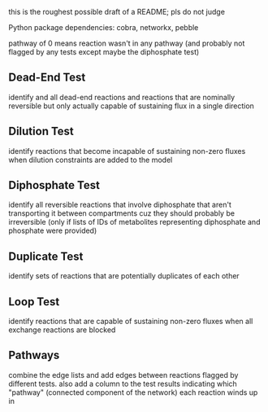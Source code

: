 this is the roughest possible draft of a README; pls do not judge

Python package dependencies: cobra, networkx, pebble

pathway of 0 means reaction wasn't in any pathway (and probably not flagged by any tests except maybe the diphosphate test)

## Dead-End Test
identify and all dead-end reactions and reactions that are nominally reversible but only actually capable of sustaining flux in a single direction

## Dilution Test
identify reactions that become incapable of sustaining non-zero fluxes when dilution constraints are added to the model

## Diphosphate Test
identify all reversible reactions that involve diphosphate that aren't transporting it between compartments cuz they should probably be irreversible (only if lists of IDs of metabolites representing diphosphate and phosphate were provided)

## Duplicate Test
identify sets of reactions that are potentially duplicates of each other


## Loop Test
identify reactions that are capable of sustaining non-zero fluxes when all exchange reactions are blocked

## Pathways
combine the edge lists and add edges between reactions flagged by different tests. also add a column to the test results indicating which "pathway" (connected component of the network) each reaction winds up in
